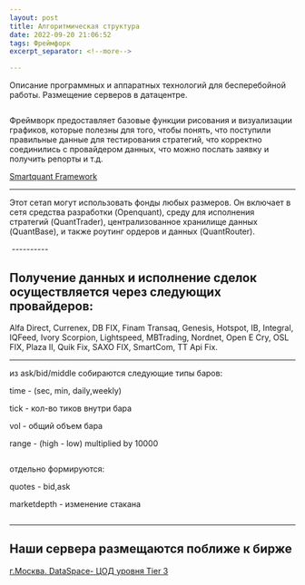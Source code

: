 ```yaml
---
layout: post
title: Алгоритмическая структура
date: 2022-09-20 21:06:52
tags: Фреймфорк
excerpt_separator: <!--more-->

---
```



 Описание программных и аппаратных технологий для бесперебойной работы. Размещение серверов в датацентре.

<!--more-->

<img src="https://vector-am.ru/images/oq1.png" alt="">


Фреймворк предоставляет базовые функции рисования и визуализации графиков,
которые полезны для того, чтобы понять, что поступили правильные данные
для тестирования стратегий, что корректно соединились с провайдером данных,
что можно послать заявку и получить репорты и т.д. 


[Smartquant Framework](http://www.smartquant.com/)

----------

Этот сетап могут использовать фонды любых размеров. Он включает в сетя средства разработки (Openquant), среду для исполнения стратегий (QuantTrader), централизованное хранилище данных (QuantBase), и также роутинг ордеров и данных (QuantRouter).

<img src="https://vector-am.ru/images/oq2.png" alt="">
----------

## Получение данных и исполнение сделок осуществляется через следующих провайдеров:

Alfa Direct, Currenex, DB FIX, Finam Transaq, Genesis, Hotspot, IB, Integral,
IQFeed, Ivory Scorpion, Lightspeed, MBTrading, Nordnet, Open E Cry,
OSL FIX, Plaza II, Quik Fix, SAXO FIX, SmartCom, TT Api Fix.

----------

из ask/bid/middle собираются следующие типы баров:

time -  (sec, min, daily,weekly)

tick - кол-во  тиков внутри бара

vol - общий объем бара

range - (high - low) multiplied by 10000

<img src="https://ragve.ru/images/data1.png" alt="">

отдельно формируются:

quotes - bid,ask

marketdepth - изменение стакана

<img src="https://ragve.ru/images/data2.png" alt="">

----------

## Наши сервера размещаются поближе к бирже
 [г.Москва. DataSpace- ЦОД уровня Tier 3](https://www.dataspace.ru)




